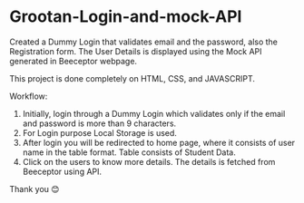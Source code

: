 # Grootan-Login-and-mock-API
Created a Dummy Login that validates email and the password, also the Registration form. The User Details is displayed using the Mock API generated in Beeceptor webpage.

This project is done completely on HTML, CSS, and JAVASCRIPT.

Workflow:  

1) Initially, login through a Dummy Login which validates only if the email and password is more than 9 characters.
2) For Login purpose Local Storage is used.
3) After login you will be redirected to home page, where it consists of user name in the table format. Table consists of Student Data.
4) Click on the users to know more details. The details is fetched from Beeceptor using API.

Thank you 😊
